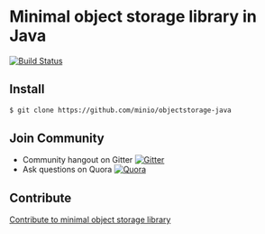# Minimal object storage library in Java

[![Build Status](https://travis-ci.org/minio/objectstorage-java.svg)](https://travis-ci.org/minio/objectstorage-java)

## Install

```sh
$ git clone https://github.com/minio/objectstorage-java
```

## Join Community
* Community hangout on Gitter    [![Gitter](https://badges.gitter.im/Join%20Chat.svg)](https://gitter.im/Minio/minio?utm_source=badge&utm_medium=badge&utm_campaign=pr-badge&utm_content=badge)
* Ask questions on Quora  [![Quora](http://upload.wikimedia.org/wikipedia/commons/thumb/5/57/Quora_logo.svg/55px-Quora_logo.svg.png)](http://www.quora.com/Minio)

## Contribute

[Contribute to minimal object storage library](./CONTRIBUTING.md)
